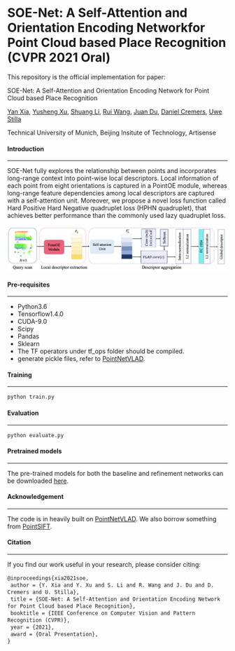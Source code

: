 

# SOE-Net: A Self-Attention and Orientation Encoding Networkfor Point Cloud based Place Recognition (CVPR 2021 Oral) 

This repository is the official implementation for paper: 

SOE-Net: A Self-Attention and Orientation Encoding Network for Point Cloud based Place Recognition

[Yan Xia](https://scholar.google.com.hk/citations?user=xkBn4mMAAAAJ&hl=en), [Yusheng Xu,](https://scholar.google.com.hk/citations?user=U1xaKegAAAAJ&hl=en) [Shuang Li](https://scholar.google.com/citations?user=VXCiAc4AAAAJ&hl=en), [Rui Wang](https://scholar.google.com.hk/citations?user=buN3yw8AAAAJ&hl=en), [Juan Du](), [Daniel Cremers](https://scholar.google.com.hk/citations?user=cXQciMEAAAAJ&hl=en), [Uwe Stilla](https://scholar.google.com.hk/citations?user=M3beNHEAAAAJ&hl=en)

Technical University of Munich, Beijing Insitute of Technology, Artisense

#### Introduction

------

SOE-Net fully explores the relationship between points and incorporates long-range context into point-wise local descriptors. Local information of each point from eight orientations is captured in a PointOE module, whereas long-range feature dependencies among local descriptors are captured with a self-attention unit. Moreover, we propose a novel loss function called Hard Positive Hard Negative quadruplet loss (HPHN quadruplet), that achieves better performance than the commonly used lazy quadruplet loss.

![image-20210517154249689](./Figures/SOE-Net.png)

#### Pre-requisites

------

- Python3.6
- Tensorflow1.4.0
- CUDA-9.0
- Scipy
- Pandas
- Sklearn
- The TF operators under tf_ops folder should be compiled.
- generate pickle files, refer to [PointNetVLAD](https://github.com/mikacuy/pointnetvlad).

#### Training

------

```python
python train.py
```

#### Evaluation

------

```python
python evaluate.py
```

#### Pretrained models

------

The pre-trained models for both the baseline and refinement networks can be downloaded [here](https://drive.google.com/drive/folders/1D8w0exzX0nH18lgx7w2Mv4ghBpTD5lYJ?usp=sharing).

#### Acknowledgement

------

The code is in heavily built on [PointNetVLAD](https://github.com/mikacuy/pointnetvlad). We also borrow something from [PointSIFT](https://github.com/MVIG-SJTU/pointSIFT).

#### Citation

------

If you find our work useful in your research, please consider citing:

```
@inproceedings{xia2021soe,
 author = {Y. Xia and Y. Xu and S. Li and R. Wang and J. Du and D. Cremers and U. Stilla},
 title = {SOE-Net: A Self-Attention and Orientation Encoding Network for Point Cloud based Place Recognition},
 booktitle = {IEEE Conference on Computer Vision and Pattern Recognition (CVPR)},
 year = {2021},
 award = {Oral Presentation},
}
```



